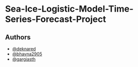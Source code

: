# Sea-Ice-Logistic-Model-Time-Series-Forecast-Project

## Authors

- [@deknared](https://www.github.com/deknared)
- [@bhavna2905](https://github.com/bhavna2905)
- [@gargiasth](https://github.com/gargiasth)
